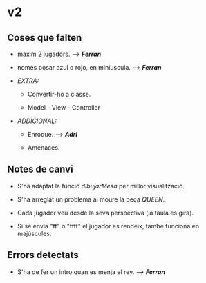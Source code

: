 # v2
## Coses que falten
- màxim 2 jugadors. --> ***Ferran***

- només posar azul o rojo, en miniuscula. --> ***Ferran***

- *EXTRA:* 

    - Convertir-ho a classe.

    - Model - View - Controller

- *ADDICIONAL:*

    - Enroque. --> ***Adri***

    - Amenaces.

## Notes de canvi
- S'ha adaptat la funció *dibujarMesa* per millor visualització.

- S'ha arreglat un problema al moure la peça *QUEEN*.

- Cada jugador veu desde la seva perspectiva (la taula es gira).

- Si se envia "ff" o "ffff" el jugador es rendeix, també funciona en majúscules.

## Errors detectats
- S'ha de fer un intro quan es menja el rey. --> ***Ferran***